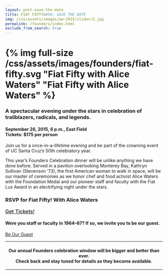```yaml
---
layout: post-save-the-date
title: FIAT FIFTY&#58; SAVE THE DATE
img: /css/assets/images/aw-2015/slider/2.jpg
permalink: /founders/index.html
exclude_from_search: true
---
```

# {% img full-size /css/assets/images/founders/fiat-fifty.svg "Fiat Fifty with Alice Waters" "Fiat Fifty with Alice Waters" %}

### A spectacular evening under the stars in celebration of trailblazers, radicals, and legends.

#### **September 26, 2015, 6 p.m., East Field**<br />**Tickets:** $175 per person

Join us for a once-in-a-lifetime evening and be part of the crowning event of UC Santa Cruz’s 50th celebratory year.

This year’s Founders Celebration dinner will be unlike anything we have done before. Served in a pavilion overlooking Monterey Bay, Kathryn Sullivan (Stevenson ‘73), the first American woman to walk in space, will be our master of ceremonies as we honor chef and food activist Alice Waters with the Foundation Medal and our pioneer staff and faculty with the Fiat Lux Award in an electrifying night under the stars.

<div class="single-column ticket-border">
<div class="ticket-title"><h3>RSVP for Fiat Fifty! With Alice Waters</h3></div>
<div class="ticket-button"><a href="#" class="full-width-button"><h3 style="margin:0; padding:0; font-weight: 500;">Get Tickets!</h3></a></div>
</div>
<div class="single-column">
<div class="ticket-title"><h4>Were you staff or faculty in 1964–67? If so, we invite you to be our guest.</h4></div>
<div class="ticket-button"><a href="/founders/pioneer-faculty-staff.html" class="full-width-button">Be Our Guest</a></div>
</div>
<!--
<div class="single-column ticket-border">
<div class="ticket-title">Were you a UC Santa Cruz student in 1965? Get dinner ticket(s) and register for Pioneer Reunion event.</div><div class="ticket-button"><a href="/founders/pioneer-reunion.html" class="full-width-button">Get tickets and register</a></div></div>
-->
<div class="single-column"><hr><h4 style="text-align:center;">Our annual Founders celebration window will be bigger and better than ever. <br>Check back and stay tuned for details as they become available.</h4><hr></div>